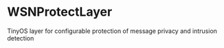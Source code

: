 WSNProtectLayer
===============

TinyOS layer for configurable protection of message privacy and intrusion detection 
